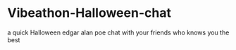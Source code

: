 # Vibeathon-Halloween-chat
a quick Halloween edgar alan poe chat with your friends who knows you the best

